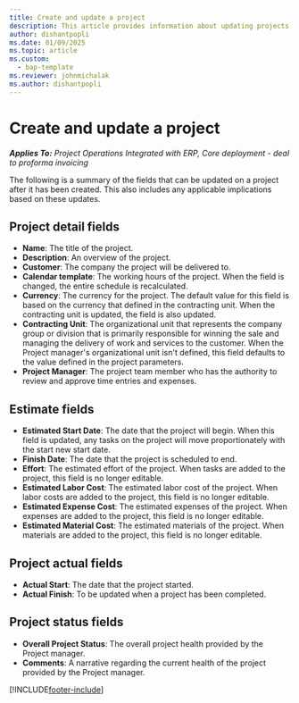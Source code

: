 ```yaml
---
title: Create and update a project
description: This article provides information about updating projects Project Operations.
author: dishantpopli
ms.date: 01/09/2025
ms.topic: article
ms.custom: 
  - bap-template
ms.reviewer: johnmichalak
ms.author: dishantpopli
---
```


# Create and update a project

_**Applies To:** Project Operations Integrated with ERP, Core deployment - deal to proforma invoicing_

The following is a summary of the fields that can be updated on a project after it has been created. This also includes any applicable implications based on these updates.

## Project detail fields

- **Name**: The title of the project.
- **Description**: An overview of the project.
- **Customer**: The company the project will be delivered to.
- **Calendar template**: The working hours of the project. When the field is changed, the entire schedule is recalculated.
- **Currency**: The currency for the project. The default value for this field is based on the currency that defined in the contracting unit. When the contracting unit is updated, the field is also updated.
- **Contracting Unit**: The organizational unit that represents the company group or division that is primarily responsible for winning the sale and managing the delivery of work and services to the customer.  When the Project manager's organizational unit isn't defined, this field defaults to the value defined in the project parameters.
- **Project Manager**: The project team member who has the authority to review and approve time entries and expenses.

## Estimate fields

- **Estimated Start Date**: The date that the project will begin. When this field is updated, any tasks on the project will move proportionately with the start new start date.
- **Finish Date**: The date that the project is scheduled to end.
- **Effort**: The estimated effort of the project. When tasks are added to the project, this field is no longer editable.
- **Estimated Labor Cost**: The estimated labor cost of the project. When labor costs are added to the project, this field is no longer editable.
- **Estimated Expense Cost**: The estimated expenses of the project. When expenses are added to the project, this field is no longer editable.
- **Estimated Material Cost**: The estimated materials of the project. When materials are added to the project, this field is no longer editable.

## Project actual fields
- **Actual Start**: The date that the project started.
- **Actual Finish**: To be updated when a project has been completed.

## Project status fields

- **Overall Project Status**: The overall project health provided by the Project manager.
- **Comments**: A narrative regarding the current health of the project provided by the Project manager.



[!INCLUDE[footer-include](../includes/footer-banner.md)]
